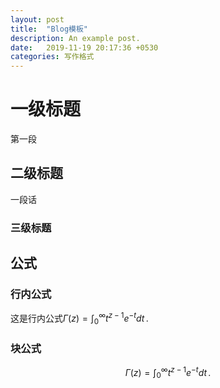 ```yaml
---
layout: post
title:  "Blog模板"
description: An example post.
date:   2019-11-19 20:17:36 +0530
categories: 写作格式
---
```



# 一级标题
第一段
## 二级标题
一段话
### 三级标题

## 公式

### 行内公式

这是行内公式$\Gamma(z) = \int_0^\infty t^{z-1}e^{-t}dt\,.$

### 块公式

$$\Gamma(z) = \int_0^\infty t^{z-1}e^{-t}dt\,.$$


